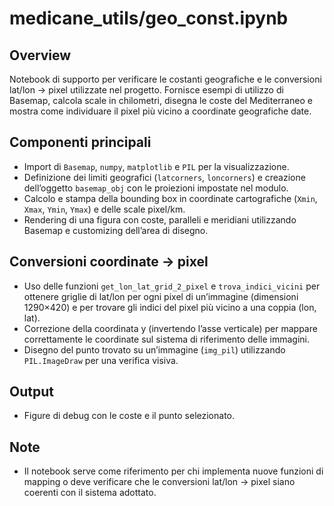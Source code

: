 # medicane_utils/geo_const.ipynb

## Overview
Notebook di supporto per verificare le costanti geografiche e le conversioni lat/lon → pixel utilizzate nel progetto. Fornisce esempi di utilizzo di Basemap, calcola scale in chilometri, disegna le coste del Mediterraneo e mostra come individuare il pixel più vicino a coordinate geografiche date.

## Componenti principali
- Import di `Basemap`, `numpy`, `matplotlib` e `PIL` per la visualizzazione.
- Definizione dei limiti geografici (`latcorners`, `loncorners`) e creazione dell’oggetto `basemap_obj` con le proiezioni impostate nel modulo.
- Calcolo e stampa della bounding box in coordinate cartografiche (`Xmin`, `Xmax`, `Ymin`, `Ymax`) e delle scale pixel/km.
- Rendering di una figura con coste, paralleli e meridiani utilizzando Basemap e customizing dell’area di disegno.

## Conversioni coordinate → pixel
- Uso delle funzioni `get_lon_lat_grid_2_pixel` e `trova_indici_vicini` per ottenere griglie di lat/lon per ogni pixel di un’immagine (dimensioni 1290×420) e per trovare gli indici del pixel più vicino a una coppia (lon, lat).
- Correzione della coordinata y (invertendo l’asse verticale) per mappare correttamente le coordinate sul sistema di riferimento delle immagini.
- Disegno del punto trovato su un’immagine (`img_pil`) utilizzando `PIL.ImageDraw` per una verifica visiva.

## Output
- Figure di debug con le coste e il punto selezionato.

## Note
- Il notebook serve come riferimento per chi implementa nuove funzioni di mapping o deve verificare che le conversioni lat/lon → pixel siano coerenti con il sistema adottato.
